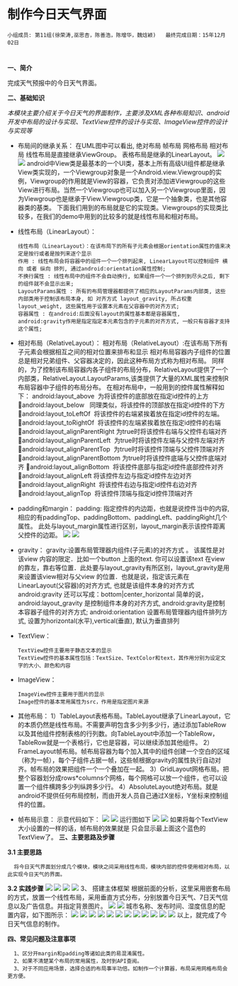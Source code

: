 # 制作今日天气界面

    小组成员: 第11组(徐荣涛,巫思杏，陈善浩，陈增华，魏焓颖)   最终完成日期：15年12月02日
# 

**一、简介**

完成天气预报中的今日天气界面。

**二、基础知识**

*本模块主要介绍关于今日天气的界面制作，主要涉及XML各种布局知识、android开发中布局的设计与实现、TextView控件的设计与实现、ImageView控件的设计与实现等*

* 布局间的继承关系：
	  在UML图中可以看出, 绝对布局 帧布局 网格布局 相对布局 线性布局是直接继承ViewGroup。
	  表格布局是继承的LinearLayout。
	  	  ![](images/1.png)
	  ![](images/1.png)
      android中View类是最基本的一个UI类，基本上所有高级UI组件都是继承View类实现的，一个Viewgroup对象是一个Android.view.Viewgroup的实例，Viewgroup的作用就是View的容器，它负责对添加进Viewgroup的这些View进行布局。当然一个Viewgroup也可以加入另一个Viewgroup里面，因为Viewgroup也是继承于View.Viewgroup类，它是一个抽象类，也是其他容器类的基类。
	  下面我们用到的布局就是它的实现类。Viewgroups的实现类比较多，在我们的demo中用到的比较多的就是线性布局和相对布局。

* 线性布局（LinearLayout）：

      线性布局（LinearLayout）：在该布局下的所有子元素会根据orientation属性的值来决定是按行或者是按列来逐个显示
	  作用 : 线性布局会将容器中的组件一个一个排列起来, LinearLayout可以控制组件 横向 或者 纵向 排列, 通过android:orientation属性控制;
	  不换行属性 : 线性布局中的组件不会自动换行, 如果组件一个一个排列到尽头之后, 剩下的组件就不会显示出来;
	  LayoutParams属性 : 所有的布局管理器都提供了相应的LayoutParams内部类, 这些内部类用于控制该布局本身, 如 对齐方式 layout_gravity, 所占权重 layout_weight, 这些属性用于设置本元素在父容器中的对齐方式;
	  容器属性 : 在android:后面没有layout的属性基本都是容器属性, android:gravity作用是指定指定本元素包含的子元素的对齐方式, 一般只有容器才支持这个属性;
      
* 相对布局（RelativeLayout）：
		相对布局（RelativeLayout）:在该布局下所有子元素会根据相互之间的相对位置来排布和显示
		相对布局容器内子组件的位置总是相对兄弟组件、父容器决定的，因此这种布局方式称为相对布局。
		同样的，为了控制该布局容器内各子组件的布局分布，RelativeLayout提供了一个内部类，RelativeLayout.LayoutParams,该类提供了大量的XML属性来控制R布局容器中子组件的布局分布。
		在相对布局中，一般用到的控件属性解释如下：
		android:layout_above  为将该控件的底部放在指定id控件的上方
		android:layout_below   同理类似，将该控件的顶部放在指定id控件的下方
		android:layout_toLeftOf  将该控件的右端紧挨着放在指定id控件的左端。
		android:layout_toRightOf  将该控件的左端紧挨着放在指定id控件的右端
		android:layout_alignParentRight 为true时将该控件右端与父控件右端对齐
		android:layout_alignParentLeft  为true时将该控件左端与父控件左端对齐
		android:layout_alignParentTop  为true时将该控件顶端与父控件顶端对齐
		android:layout_alignParentBottom 为true时将该控件底端与父控件底端对齐
		android:layout_alignBottom  将该控件底部与指定id控件底部控件对齐
		android:layout_alignLeft 将该控件左边与指定id控件左边对齐
		android:layout_alignRight  将该控件右边与指定id控件右边对齐
		android:layout_alignTop  将该控件顶端与指定id控件顶端对齐

* padding和margin：
		padding: 指定控件的内边距，也就是说控件当中的内容,相应的有paddingTop、paddingBottom、paddingLeft、paddingRight几个属性。
		此处与layout_margin属性进行区别，layout_margin表示该控件距离父控件的边距。
			  ![](images/3.png)
        ![](images/3.png)
* gravity：
		gravity:设置布局管理器内组件(子元素)的对齐方式 。
		该属性是对该view 内容的限定．比如一个button 上面的text. 你可以设置该text 在view的靠左，靠右等位置．此处要与layout_gravity有所区别，layout_gravity是用来设置该view相对与父view 的位置．也就是说，指定该元素在LinearLayout(父容器)的对齐方式, 也就是该组件本身的对齐方式
		android:gravity 还可以写成：bottom|center_horizontal
		简单的说，android:layout_gravity 是控制组件本身的对齐方式, android:gravity是控制本容器子组件的对齐方式;
		android:orientation 设置布局管理器内组件排列方式, 设置为horizontal(水平),vertical(垂直), 默认为垂直排列

* TextView：
      
      TextView控件主要用于静态文本的显示
      TextView控件的基本属性包括：TextSize、TextColor和text，其作用分别为设定文字的大小、颜色和内容


* ImageView：

      ImageView控件主要用于图片的显示
      Image控件的基本常用属性为src，作用是指定图片来源   
* 其他布局：
	  1）TableLayout表格布局。TableLayout继承了LinearLayout，它的本质仍然是线性布局。不需要声明包含多少列多少行，通过添加TableRow以及其他组件控制表格的行列数。向TableLayout中添加一个TableRow，TableRow就是一个表格行，它也是容器，可以继续添加其他组件。
	  2）FrameLayout帧布局。帧布局容器为每个加入其中的组件创建一个空白的区域（称为一帧），每个子组件占据一帧，这些帧根据gravity的属性执行自动对齐。帧布局的效果把组件一个一个叠加在一起。
	  3）GridLayout网格布局。把整个容器划分成rows*columns个网格，每个网格可以放一个组件，也可以设置一个组件横跨多少列纵跨多少行。
	  4）AbsoluteLayout绝对布局。就是android不提供任何布局控制，而由开发人员自己通过X坐标，Y坐标来控制组件的位置。

* 帧布局示意：
	  示意代码如下：
	  ![](images/5.png)
	  	  ![](images/5.png)
	  运行图如下
	  ![](images/4.png)
	  	  ![](images/4.png)
	  如果将每个TextView大小设置的一样的话，帧布局的效果就是 只会显示最上面这个蓝色的TextView了。
**三、主要思路及步骤**

**3.1 主要思路**

	  将今日天气界面划分成几个模块，模块之间采用线性布局，模块内部的控件使用相对布局，以此实现今日天气的界面。

**3.2 实践步骤**
	  ![](images/11.png)
	  ![](images/12.png)
	  ![](images/13.png)
	  ![](images/14.png)
	  3、 搭建主体框架
	  根据前面的分析，这里采用嵌套布局的方式，放置一个线性布局，采用垂直方式分布，分别放置今日天气、7日天气信息以及广告信息。并指定背景图片。
	  ![](images/15.png)
	  ![](images/16.png)
	  城市名称、发布时间、湿度信息的配置内容，如下图所示：
	  ![](images/17.png)
	  ![](images/18.png)
	  ![](images/19.png)
	  ![](images/20.png)
	  ![](images/21.png)
	  ![](images/22.png)
	  ![](images/23.png)
	  ![](images/24.png)
	  ![](images/25.png)
	  ![](images/26.png)
	  ![](images/27.png)
	  ![](images/28.png)
	  以上，就完成了今日天气信息的制作。
	  
**四、常见问题及注意事项**

	  1、区分开margin和padding等诸如此类的易混淆属性。
	  2、如果不清楚某个布局的常用属性，及时到API查阅。
	  3、对于不同应用场景，选择合适的布局事半功倍。如制作一个计算器，布局采用网格布局会更方便。
